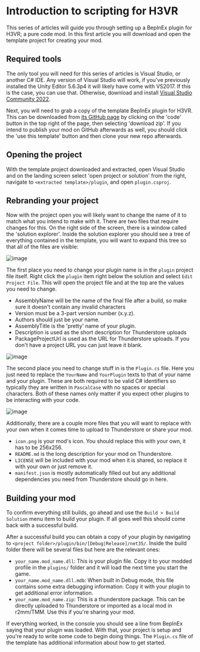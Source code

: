 # Introduction to scripting for H3VR
This series of articles will guide you through setting up a BepInEx plugin for H3VR; a pure
code mod. In this first article you will download and open the template project for creating 
your mod.

## Required tools
The only tool you will need for this series of articles is Visual Studio, or another C# IDE.
Any version of Visual Studio will work, if you've previously installed the Unity Editor 5.6.3p4
it will likely have come with VS2017. If this is the case, you can use that. Otherwise, download 
and install [Visual Studio Community 2022](https://visualstudio.microsoft.com/downloads/).

Next, you will need to grab a copy of the template BepInEx plugin for H3VR. This can be downloaded
from [its GitHub page](https://github.com/H3VR-Modding/H3VRPluginTemplate) by clicking on the
'code' button in the top right of the page, then selecting 'download zip'. If you intend to publish
your mod on GitHub afterwards as well, you should click the 'use this template' button and then clone
your new repo afterwards.

## Opening the project
With the template project downloaded and extracted, open Visual Studio and on the landing screen
select 'open project or solution' from the right, navigate to `<extracted template>/plugin`, and
open `plugin.csproj`.

## Rebranding your project
Now with the project open you will likely want to change the name of it to match what you intend
to make with it. There are two files that require changes for this. On the right side of the
screen, there is a window called the 'solution explorer'. Inside the solution explorer you should
see a tree of everything contained in the template, you will want to expand this tree so that all
of the files are visible:

![image](https://github.com/H3VR-Modding/wiki/assets/22647801/85c438b0-8d90-4f3c-adbb-d009133c0de3)


The first place you need to change your plugin name is in the `plugin` project file itself. Right
click the `plugin` item right below the solution and select `Edit Project File`. This will open the
project file and at the top are the values you need to change.

* AssemblyName will be the name of the final file after a build, so make sure it doesn't contain any invalid characters
* Version must be a 3-part version number (x.y.z).
* Authors should just be your name.
* AssemblyTitle is the 'pretty' name of your plugin.
* Description is used as the short description for Thunderstore uploads
* PackageProjectUrl is used as the URL for Thunderstore uploads. If you don't have a project URL you can just leave it blank.

![image](https://github.com/H3VR-Modding/wiki/assets/22647801/0f3bef98-555e-4e82-ba07-9cd971d897c5)


The second place you need to change stuff in is the `Plugin.cs` file. Here you just need to replace the `YourName` and
`YourPlugin` texts to that of your name and your plugin. These are both required to be valid C# identifiers so typically
they are written in `PascalCase` with no spaces or special characters. Both of these names only matter if you expect other
plugins to be interacting with your code.

![image](https://github.com/H3VR-Modding/wiki/assets/22647801/430f5236-f3a1-4af8-a157-328fc3e046c8)

Additionally, there are a couple more files that you will want to replace with your own when it comes time to upload to Thunderstore or share your mod.
* `icon.png` is your mod's icon. You should replace this with your own, it has to be 256x256.
* `README.md` is the long description for your mod on Thunderstore.
* `LICENSE` will be included with your mod when it is shared, so replace it with your own or just remove it.
* `manifest.json` is mostly automatically filled out but any additional dependencies you need from Thunderstore should go in here.

## Building your mod
To confirm everything still builds, go ahead and use the `Build > Build Solution` menu item to build
your plugin. If all goes well this should come back with a successful build.

After a successful build you can obtain a copy of your plugin by navigating to `<project folder>/plugin/bin/[Debug|Release]/net35/`.
Inside the build folder there will be several files but here are the relevant ones:

* `your_name.mod_name.dll`: This is your plugin file. Copy it to your modded profile in the `plugins/` folder and it will load the next time you start the game.
* `your_name.mod_name.dll.mdb`: When built in Debug mode, this file contains some extra debugging information. Copy it with your plugin to get additional error information.
* `your_name.mod_name.zip`: This is a thunderstore package. This can be directly uploaded to Thunderstore or imported as a local mod in r2mm/TMM. Use this if you're sharing your mod.

If everything worked, in the console you should see a line from BepInEx saying that your plugin was loaded.
With that, your project is setup and you're ready to write some code to begin doing things. The `Plugin.cs` file
of the template has additional information about how to get started.
